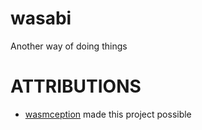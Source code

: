 # wasabi
Another way of doing things

# ATTRIBUTIONS
- [wasmception](https://github.com/yurydelendik/wasmception) made this project possible
